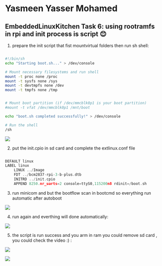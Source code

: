 # Yasmeen Yasser Mohamed
## EmbeddedLinuxKitchen Task 6: using rootramfs in rpi and init process is script 😊


1. prepare the init script that fist mountvirtual folders then run sh shell:


``` bash

#!/bin/sh
echo "Starting boot.sh..." > /dev/console

# Mount necessary filesystems and run shell
mount -t proc none /proc
mount -t sysfs none /sys
mount -t devtmpfs none /dev
mount -t tmpfs none /tmp


# Mount boot partition (if /dev/mmcblk0p1 is your boot partition)
#mount -t vfat /dev/mmcblk0p1 /mnt/boot

echo "boot.sh completed successfully!" > /dev/console

# Run the shell
/sh

```

![](1.png "")
 
2. put the init.cpio in sd card and complete the extlinux.conf file 

``` c

DEFAULT linux
LABEL linux
    LINUX ../Image
    FDT ../bcm2837-rpi-3-b-plus.dtb
    INITRD ../init.cpio
    APPEND 8250.nr_uarts=2 console=ttyS0,115200n8 rdinit=/boot.sh

```



 3. run minicom and but the bootflow scan in bootcmd so everything run automatic after autoboot

 ![](2.png "")



4. run again and everthing will done automatically:

![](3.png "")

5. the script is run success and you arm in ram you could remove sd card  , you could check the video :) : 

![](4.png "")


![](5.png "")